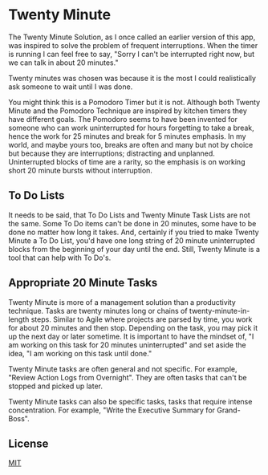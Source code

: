 # Twenty Minute

The Twenty Minute Solution, as I once called an earlier version of this app, was inspired to solve the problem of frequent interruptions. When the timer is running I can feel free to say, "Sorry I can't be interrupted right now, but we can talk in about 20 minutes."

Twenty minutes was chosen was because it is the most I could realistically ask someone to wait until I was done.

You might think this is a Pomodoro Timer but it is not. Although both Twenty Minute and the Pomodoro Technique are inspired by kitchen timers they have different goals. The Pomodoro seems to have been invented for someone who can work uninterrupted for hours forgetting to take a break, hence the work for 25 minutes and break for 5 minutes emphasis. In my world, and maybe yours too, breaks are often and many but not by choice but because they are interruptions; distracting and unplanned. Uninterrupted blocks of time are a rarity, so the emphasis is on working short 20 minute bursts without interruption.

## To Do Lists

It needs to be said, that To Do Lists and Twenty Minute Task Lists are not the same. Some To Do items can't
be done in 20 minutes, some have to be done no matter how long it takes. And, certainly if you tried to make Twenty Minute a To Do List, you'd have one long string of 20 minute uninterrupted blocks from the beginning of your day until the end. Still, Twenty Minute is a tool that can help with To Do's.

## Appropriate 20 Minute Tasks

Twenty Minute is more of a management solution than a productivity technique. Tasks are twenty minutes long or chains of twenty-minute-in-length steps. Similar to Agile where projects are parsed by time, you work for about 20 minutes and then stop. Depending on the task, you may pick it up the next day or later sometime. It is important to have the mindset of, "I am working on this task for 20 minutes uninterrupted" and set aside the idea, "I am working on this task until done."

Twenty Minute tasks are often general and not specific. For example, "Review Action Logs from Overnight". They are often tasks that can't be stopped and picked up later.

Twenty Minute tasks can also be specific tasks, tasks that require intense concentration. For example, "Write the Executive Summary for Grand-Boss".

## License

[MIT](./LICENSE)
